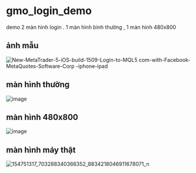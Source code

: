 # gmo_login_demo

demo 2 màn hình login . 1 màn hình bình thường , 1 màn hình 480x800

## ảnh mẫu

![New-MetaTrader-5-iOS-build-1509-Login-to-MQL5 com-with-Facebook-MetaQuotes-Software-Corp -iphone-ipad](https://user-images.githubusercontent.com/52748746/108822678-fdc44a80-75f1-11eb-868d-f14f551f700f.png)

## màn hình thường

![image](https://user-images.githubusercontent.com/52748746/109122951-e1ecb000-777b-11eb-8a4b-e0757a73126b.png)

##

## màn hình 480x800

![image](https://user-images.githubusercontent.com/52748746/109102339-329fe100-775b-11eb-9710-6882a52638de.png)

##

## màn hình máy thật

![154751317_703288340366352_8834218046911678071_n](https://user-images.githubusercontent.com/52748746/109122746-9fc36e80-777b-11eb-9a45-5dc21dccf6da.jpg)


